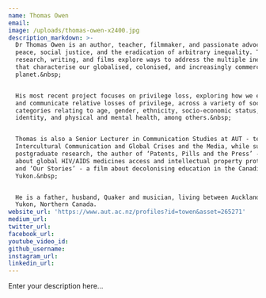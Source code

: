 ```yaml
---
name: Thomas Owen
email:
image: /uploads/thomas-owen-x2400.jpg
description_markdown: >-
  Dr Thomas Owen is an author, teacher, filmmaker, and passionate advocate for
  peace, social justice, and the eradication of arbitrary inequality. Thomas’
  research, writing, and films explore ways to address the multiple inequalities
  that characterise our globalised, colonised, and increasingly commercialised
  planet.&nbsp;


  His most recent project focuses on privilege loss, exploring how we experience
  and communicate relative losses of privilege, across a variety of social
  categories relating to age, gender, ethnicity, socio-economic status, sexual
  identity, and physical and mental health, among others.&nbsp;


  Thomas is also a Senior Lecturer in Communication Studies at AUT - teaching
  Intercultural Communication and Global Crises and the Media, while supervising
  postgraduate research, the author of ‘Patents, Pills and the Press’ - a book
  about global HIV/AIDS medicines access and intellectual property protections,
  and ‘Our Stories’ - a film about decolonising education in the Canadian
  Yukon.&nbsp;


  He is a father, husband, Quaker and musician, living between Auckland and the
  Yukon, Northern Canada.
website_url: 'https://www.aut.ac.nz/profiles?id=towen&asset=265271'
medium_url:
twitter_url:
facebook_url:
youtube_video_id:
github_username:
instagram_url:
linkedin_url:
---
```


Enter your description here...

